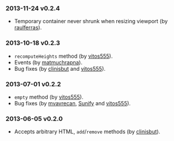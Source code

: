 ### 2013-11-24 v0.2.4

* Temporary container never shrunk when resizing viewport (by [raulferras](https://github.com/raulferras)).

### 2013-10-18 v0.2.3

* `recomputeHeights` method (by [vitos555](https://github.com/vitos555)).
* Events (by [matmuchrapna](https://github.com/matmuchrapna)).
* Bug fixes (by [clinisbut](https://github.com/clinisbut) and [vitos555](https://github.com/vitos555)).

### 2013-07-01 v0.2.2

* `empty` method (by [vitos555](https://github.com/vitos555)).
* Bug fixes (by [mvavrecan](https://github.com/mvavrecan), [Sunify](https://github.com/Sunify) and [vitos555](https://github.com/vitos555)).

### 2013-06-05 v0.2.0

* Accepts arbitrary HTML, `add`/`remove` methods (by [clinisbut](https://github.com/clinisbut)).
